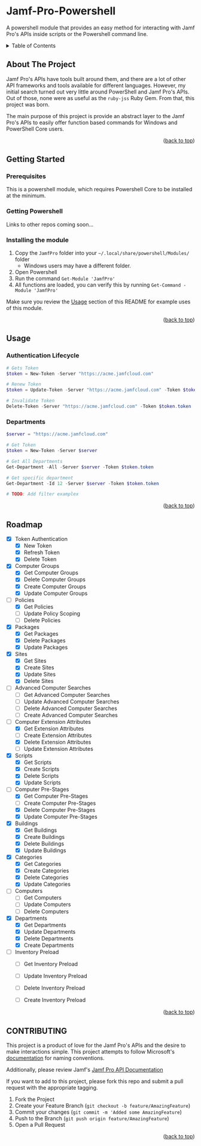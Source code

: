 # Jamf-Pro-Powershell
A powershell module that provides an easy method for interacting with Jamf Pro's APIs inside scripts or the Powershell command line.

<!-- TABLE OF CONTENTS -->
<details>
    <summary>Table of Contents</summary>
    <ol>
        <li><a href="#">About The Project</a></li>
    </ol>
</details>

<!-- ABOUT THE PROJECT -->
## About The Project

Jamf Pro's APIs have tools built around them, and there are a lot of other API frameworks and tools available for different languages. However, my initial search turned out very little around PowerShell and Jamf Pro's APIs.
Out of those, none were as useful as the `ruby-jss` Ruby Gem. From that, this project was born.

The main purpose of this project is provide an abstract layer to the Jamf Pro's APIs to easily offer function based commands for Windows and PowerShell Core users.

<p align="right">(<a href="#top">back to top</a>)</p>

<!-- GETTING STARTED -->
## Getting Started

### Prerequisites

This is a powershell module, which requires Powershell Core to be installed at the minimum.

### Getting Powershell

Links to other repos coming soon...

### Installing the module

1. Copy the `JamfPro` folder into your `~/.local/share/powershell/Modules/` folder
    - Windows users may have a different folder.
2. Open Powershell
3. Run the command `Get-Module 'JamfPro'`
4. All functions are loaded, you can verify this by running `Get-Command -Module 'JamfPro'`

Make sure you review the [Usage](#usage) section of this README for example uses of this module.

<p align="right">(<a href="#top">back to top</a>)</p>

<!-- USAGE -->
## Usage

### Authentication Lifecycle

```Powershell
# Gets Token
$token = New-Token -Server "https://acme.jamfcloud.com"

# Renew Token
$token = Update-Token -Server "https://acme.jamfcloud.com" -Token $token.token

# Invalidate Token
Delete-Token -Server "https://acme.jamfcloud.com" -Token $token.token
```

### Departments

```Powershell
$server = "https://acme.jamfcloud.com"

# Get Token
$token = New-Token -Server $server

# Get All Departments
Get-Department -All -Server $server -Token $token.token

# Get specific department
Get-Department -Id 12 -Server $server -Token $token.token

# TODO: Add filter examplex
```

<p align="right">(<a href="#top">back to top</a>)</p>

<!-- ROADMAP -->
## Roadmap

- [x] Token Authentication
    - [x] New Token
    - [x] Refresh Token
    - [x] Delete Token
- [x] Computer Groups
    - [x] Get Computer Groups
    - [x] Delete Computer Groups
    - [x] Create Computer Groups
    - [x] Update Computer Groups
- [ ] Policies
    - [x] Get Policies
    - [ ] Update Policy Scoping
    - [ ] Delete Policies
- [x] Packages
    - [x] Get Packages
    - [x] Delete Packages
    - [x] Update Packages
- [x] Sites
    - [x] Get Sites
    - [x] Create Sites
    - [x] Update Sites
    - [x] Delete Sites
- [ ] Advanced Computer Searches
    - [ ] Get Advanced Computer Searches
    - [ ] Update Advanced Computer Searches
    - [ ] Delete Advanced Computer Searches
    - [ ] Create Advanced Computer Searches
- [ ] Computer Extension Attributes
    - [x] Get Extension Attributes
    - [ ] Create Extension Attributes
    - [x] Delete Extension Attributes
    - [ ] Update Extension Attributes
- [x] Scripts
    - [x] Get Scripts
    - [x] Create Scripts
    - [x] Delete Scripts
    - [x] Update Scripts
- [ ] Computer Pre-Stages
    - [x] Get Computer Pre-Stages
    - [ ] Create Computer Pre-Stages
    - [x] Delete Computer Pre-Stages
    - [x] Update Computer Pre-Stages
- [x] Buildings
    - [x] Get Buildings
    - [x] Create Buildings
    - [x] Delete Buildings
    - [x] Update Buildings
- [x] Categories
    - [x] Get Categories
    - [x] Create Categories
    - [x] Delete Categories
    - [x] Update Categories
- [ ] Computers
    - [ ] Get Computers
    - [ ] Update Computers
    - [ ] Delete Computers
- [x] Departments
    - [x] Get Departments
    - [x] Update Departments
    - [x] Delete Departments
    - [x] Create Departments
- [ ] Inventory Preload
    - [ ] Get Inventory Preload
    - [ ] Update Inventory Preload
    - [ ] Delete Inventory Preload
    - [ ] Create Inventory Preload


<p align="right">(<a href="#top">back to top</a>)</p>

<!-- CONTRIBUTING -->
## CONTRIBUTING

This project is a product of love for the Jamf Pro's APIs and the desire to make interactions simple. This project attempts to follow Microsoft's [documentation](https://docs.microsoft.com/en-us/powershell/scripting/developer/cmdlet/approved-verbs-for-windows-powershell-commands?view=powershell-7.2) for naming conventions.

Additionally, please review Jamf's [Jamf Pro API Documentation](https://developer.jamf.com/jamf-pro/reference/)

If you want to add to this project, please fork this repo and submit a pull request with the appropriate tagging.

1. Fork the Project
2. Create your Feature Branch (`git checkout -b feature/AmazingFeature`)
3. Commit your changes (`git commit -m 'Added some AmazingFeature`)
4. Push to the Branch (`git push origin feature/AmazingFeature`)
5. Open a Pull Request

<p align="right">(<a href="#top">back to top</a>)</p>